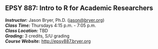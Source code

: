 ## EPSY 887: Intro to R for Academic Researchers

***Instructor:***		Jason Bryer, Ph.D. (jason@bryer.org)   
***Class Time:*** 		Thursdays 4:15 p.m. - 7:05  p.m.  
***Class Location:***  	TBD  
***Grading:*** 			3 credits, S/U grading  
***Course Website:*** 	http://epsy887.bryer.org


